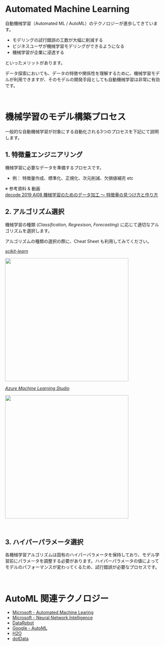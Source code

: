 # Automated Machine Learning

自動機械学習（Automated ML / AutoML）のテクノロジーが進歩してきています。
- モデリングの試行錯誤の工数が大幅に削減する
- ビジネスユーザが機械学習モデリングができるようになる
- 機械学習が企業に浸透する

といったメリットがあります。

データ探索においても、データの特徴や関係性を理解するために、機械学習モデルが利用できますが、そのモデルの開発手段としても自動機械学習は非常に有効です。

<br/>

# 機械学習のモデル構築プロセス

一般的な自動機械学習が対象にする自動化される3つのプロセスを下記にて説明します。

## 1. 特徴量エンジニアリング

機械学習に必要なデータを準備するプロセスです。

- 例： 特徴量作成、標準化、正規化、次元削減、欠損値補完 etc


※ 参考資料 & 動画  
[decode 2019 AI08 機械学習のためのデータ加工 ～ 特徴量の見つけ方と作り方](https://www.microsoft.com/ja-jp/events/decode/2019session/detail.aspx?sid=AI08)


## 2. アルゴリズム選択
機械学習の種類 (_Classification, Regresison, Forecasting_) に応じて適切なアルゴリズムを選択します。

アルゴリズムの種類の選択の際に、Cheat Sheet も利用してみてください。  <br/>


_[scikit-learn](https://scikit-learn.org/stable/tutorial/machine_learning_map/index.html)_

<img src="https://scikit-learn.org/stable/_static/ml_map.png" width=400><br/>

_[Azure Machine Learning Studio](https://docs.microsoft.com/en-us/azure/machine-learning/studio/algorithm-cheat-sheet)_ <br/>

<img src="https://docs.microsoft.com/ja-jp/azure/machine-learning/studio/media/algorithm-cheat-sheet/machine-learning-algorithm-cheat-sheet-small_v_0_6-01.png" width=400><br/>


<br/>

## 3. ハイパーパラメータ選択
各機械学習アルゴリズムは固有のハイパーパラメータを保持しており、モデル学習前にパラメータを調整する必要があります。ハイパーパラメータの値によってモデルのパフォーマンスが変わってくるため、試行錯誤が必要なプロセスです。

<br/>


# AutoML 関連テクノロジー
* [Microsoft - Automated Machine Learing](https://azure.microsoft.com/ja-jp/services/machine-learning-service/)
* [Microsoft - Neural Network Intelligence](https://github.com/microsoft/nni)
* [DataRobot](https://www.datarobot.com/jp/)
* [Google - AutoML](https://cloud.google.com/automl/?hl=ja)
* [H2O](https://www.h2o.ai/products/h2o-driverless-ai/)
* [dotData](http://dotdata.jp/)